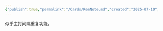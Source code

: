 ```yaml
---
{"publish":true,"permalink":"/Cards/RemNote.md","created":"2025-07-10","modified":"2025-07-10","published":"2025-07-12T13:24:57.346+08:00","cssclasses":""}
---
```



似乎主打间隔重复功能。

